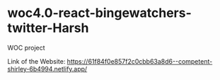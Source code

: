 # woc4.0-react-bingewatchers-twitter-Harsh
WOC project 

Link of the Website: https://61f84f0e857f2c0cbb63a8d6--competent-shirley-6b4994.netlify.app/
